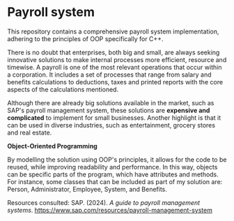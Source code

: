 # Payroll system
This repository contains a comprehensive payroll system implementation, adhering to the principles of OOP specifically for C++.

There is no doubt that enterprises, both big and small, are always seeking innovative solutions to make internal processes more efficient, resource and timewise. A payroll is one of the most relevant operations that occur within a corporation. It includes a set of processes that range from salary and benefits calculations to deductions, taxes and printed reports with the core aspects of the calculations mentioned.

Although there are already big solutions available in the market, such as SAP's payroll management system, these solutions are **expensive and complicated** to implement for small businesses. Another highlight is that it can be used in diverse industries, such as entertainment, grocery stores and real estate.

**Object-Oriented Programming**

By modelling the solution using OOP's principles, it allows for the code to be reused, while improving readability and performance. In this way, objects can be specific parts of the program, which have attributes and methods. For instance, some classes that can be included as part of my solution are: Person, Administrator, Employee, System, and Benefits.

Resources consulted:
SAP. (2024). _A guide to payroll management systems_. https://www.sap.com/resources/payroll-management-system

